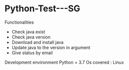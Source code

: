 # Python-Test---SG

Functionalities
 - Check java exist
 - Check java version
 - Download and install java 
 - Update java to the version in argument
 - Give status by email

Development environment
Python = 3.7
Os covered : Linux
